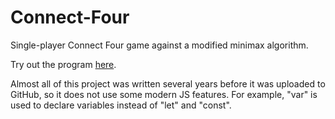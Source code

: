# Connect-Four
Single-player Connect Four game against a modified minimax algorithm.

Try out the program [here](https://jonathan-ackerman.github.io/Connect-Four/).

Almost all of this project was written several years before it was uploaded to GitHub, so it does not use
some modern JS features. For example, "var" is used to declare variables instead of "let" and "const".
